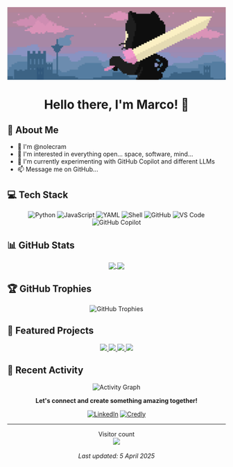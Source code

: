 <div align="center">
  <img align="center" src="https://github.com/nolecram/nolecram/blob/main/Images/1.png" width="780" />
  <h1>Hello there, I'm Marco! 👋</h1>
</div>

## 🧠 About Me

- 👋 I'm @nolecram
- 👀 I'm interested in everything open... space, software, mind...
- 🌱 I'm currently experimenting with GitHub Copilot and different LLMs  
- 📫 Message me on GitHub...

## 💻 Tech Stack

<div align="center">
  
![Python](https://img.shields.io/badge/-Python-3776AB?style=for-the-badge&logo=Python&logoColor=white)
![JavaScript](https://img.shields.io/badge/-JavaScript-F7DF1E?style=for-the-badge&logo=javascript&logoColor=black)
![YAML](https://img.shields.io/badge/-YAML-0A0A0A?style=for-the-badge&logo=yaml)
![Shell](https://img.shields.io/badge/-Shell-4EAA25?style=for-the-badge&logo=gnu-bash&logoColor=white)
![GitHub](https://img.shields.io/badge/-GitHub-181717?style=for-the-badge&logo=github)
![VS Code](https://img.shields.io/badge/-VS%20Code-007ACC?style=for-the-badge&logo=visual-studio-code)
![GitHub Copilot](https://img.shields.io/badge/-GitHub%20Copilot-000000?style=for-the-badge&logo=github&logoColor=white)
  
</div>

## 📊 GitHub Stats

<div align="center">
  <a href="https://github.com/anuraghazra/github-readme-stats">
    <img align="center" src="https://github-readme-stats.vercel.app/api?username=nolecram&rank_icon=github&count_private=true&show_icons=true&theme=tokyonight" />
  </a>
  <a href="https://github.com/anuraghazra/github-readme-stats">
    <img align="center" src="https://github-readme-stats.vercel.app/api/top-langs/?username=nolecram&layout=compact&theme=tokyonight&langs_count=8" width='300'>
  </a>
</div>

## 🏆 GitHub Trophies
<div align="center">
  <img src="https://github-profile-trophy.vercel.app/?username=nolecram&theme=tokyonight&no-frame=true&no-bg=false&margin-w=4&row=1&column=3" alt="GitHub Trophies" />
</div>

## 🌟 Featured Projects

<div align="center">
  <a href="https://github.com/nolecram/fruit-trading-game">
    <img src="https://github-readme-stats.vercel.app/api/pin/?username=nolecram&repo=fruit-trading-game&theme=tokyonight" />
  </a>
  <a href="https://github.com/nolecram/Commodore64-">
    <img src="https://github-readme-stats.vercel.app/api/pin/?username=nolecram&repo=Commodore64-&theme=tokyonight" />
  </a>
  <a href="https://github.com/nolecram/HelpMeCopilot">
    <img src="https://github-readme-stats.vercel.app/api/pin/?username=nolecram&repo=HelpMeCopilot&theme=tokyonight" />
  </a>
  <a href="https://github.com/nolecram/3d-solar-model">
    <img src="https://github-readme-stats.vercel.app/api/pin/?username=nolecram&repo=3d-solar-model&theme=tokyonight" />
  </a>
</div>

## 🔄 Recent Activity

<!--START_SECTION:activity-->
<!-- This section will be automatically updated by GitHub Actions -->
<!--END_SECTION:activity-->

<div align="center">
  <img src="https://github-readme-activity-graph.vercel.app/graph?username=nolecram&theme=tokyo-night&hide_border=true" alt="Activity Graph" width="780"/>
</div>

<div align="center">
  
  **Let's connect and create something amazing together!**
  
  [![LinkedIn](https://img.shields.io/badge/LinkedIn-Connect-blue?style=for-the-badge&logo=linkedin)](https://www.linkedin.com/in/marcocelon)
  [![Credly](https://img.shields.io/badge/Credly-Badges-orange?style=for-the-badge&logo=credly)](https://www.credly.com/users/marco-celon.53bc8019)
  
</div>

---

<p align="center">
  Visitor count<br>
  <img src="https://profile-counter.glitch.me/nolecram/count.svg" />
</p>

<div align="center">
  <i>Last updated: 5 April 2025</i>
</div>
